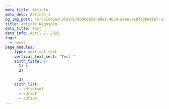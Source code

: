 ```yaml
---
meta_title: Article
meta_desc: Article_1
bg_img_post: /src/image/uploads/9306035e-9de1-4659-aeee-ae87d98e8187-airpod_pros.jpg
title: Article Kignspan
data_title: Test
data_info: April 7, 2021
tags:
  - homes
page_modules:
  - type: vertical_text
    vertical_text_sect: "Test "
    sixth_title: |-
      1) \
      2) 

      3)
    sixth_list:
      - sdfsdfsdf
      - sdfsdf
      - sdfaaa
---
```

